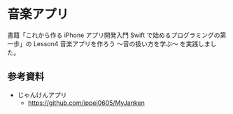 # 音楽アプリ
書籍「これから作る iPhone アプリ開発入門 Swift で始めるプログラミングの第一歩」の Lesson4 音楽アプリを作ろう 〜音の扱い方を学ぶ〜 を実践しました。

## 参考資料
* じゃんけんアプリ
  - https://github.com/ippei0605/MyJanken
